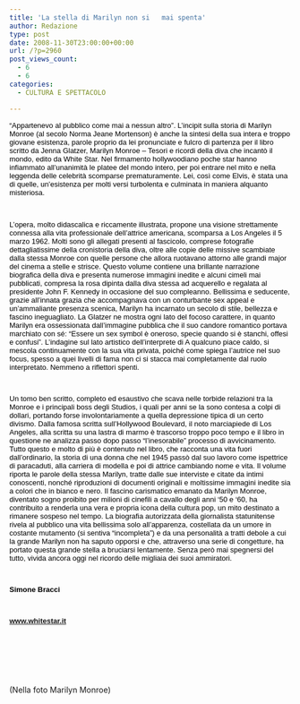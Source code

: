 ```yaml
---
title: 'La stella di Marilyn non si   mai spenta'
author: Redazione
type: post
date: 2008-11-30T23:00:00+00:00
url: /?p=2960
post_views_count:
  - 6
  - 6
categories:
  - CULTURA E SPETTACOLO

---
```

<p style="text&#45;align: left; ">
  <span style="font&#45;size: small; "><span style="font&#45;family: Arial; "><font color="#000000">&ldquo;Appartenevo al pubblico come mai a nessun altro&rdquo;. L&rsquo;incipit sulla storia di Marilyn Monroe (al secolo Norma Jeane Mortenson) &egrave; anche la sintesi della sua intera e troppo giovane esistenza, parole proprio da lei pronunciate e fulcro di partenza per il libro scritto da Jenna Glatzer, <font color="#000000">Marilyn Monroe &ndash; Tesori e ricordi della diva che incant&ograve; il mondo, edito da White Star. Nel firmamento hollywoodiano poche star hanno infiammato all&rsquo;unanimit&agrave; le platee del mondo intero, per poi entrare nel mito e nella leggenda delle celebrit&agrave; scomparse prematuramente. Lei, cos&igrave; come Elvis, &egrave; stata una di quelle, un&rsquo;esistenza per molti versi turbolenta e culminata in maniera alquanto misteriosa.</font></font></span></span><font color="#000000"><font face="Tahoma, sans&#45;serif"><font color="#000000"> </font></font></font>
</p>

<font face="Tahoma, sans&#45;serif"><font size="2"> </font></font>

<font face="Tahoma, sans&#45;serif"><font size="2"></p> 

<p style="margin&#45;bottom: 0cm; text&#45;align: left; ">
  &nbsp;
</p>

<p style="margin&#45;bottom: 0cm; text&#45;align: left; ">
  <font face="Tahoma, sans&#45;serif"><font size="2"><font color="#000000">L&rsquo;opera, molto didascalica e riccamente illustrata, propone una visione strettamente connessa alla vita professionale dell&rsquo;attrice americana, scomparsa a Los Angeles il 5 marzo 1962. Molti sono gli allegati presenti al fascicolo, comprese fotografie dettagliatissime della cronistoria della diva, oltre alle copie delle missive scambiate dalla stessa Monroe con quelle persone che allora ruotavano attorno alle grandi major del cinema a stelle e strisce. Questo volume contiene una brillante narrazione biografica della diva e presenta numerose immagini inedite e alcuni cimeli mai pubblicati, compresa la rosa dipinta dalla diva stessa ad acquerello e regalata al presidente John F. Kennedy in occasione del suo compleanno. Bellissima e seducente, grazie all&rsquo;innata grazia che accompagnava con un conturbante sex appeal e un&rsquo;ammaliante presenza scenica, Marilyn ha incarnato un secolo di stile, bellezza e fascino ineguagliato. La Glatzer ne mostra ogni lato del focoso carattere, in quanto Marilyn era ossessionata dall&rsquo;immagine pubblica che il suo candore romantico portava marchiato con s&eacute;: &ldquo;Essere un sex symbol &egrave; oneroso, specie quando si &egrave; stanchi, offesi e confusi&rdquo;. L&rsquo;indagine sul lato artistico dell&rsquo;interprete di </font><font color="#000000">A qualcuno piace caldo</font><font color="#000000">, si mescola continuamente con la sua vita privata, poich&eacute; come spiega l&rsquo;autrice nel suo focus, spesso a quei livelli di fama non ci si stacca mai completamente dal ruolo interpretato. Nemmeno a riflettori spenti. </font></font></font>
</p>

<p style="margin&#45;bottom: 0cm; text&#45;align: left; ">
  &nbsp;
</p>

<p style="margin&#45;bottom: 0cm; text&#45;align: left; ">
  <font face="Tahoma, sans&#45;serif"><font size="2"><font color="#000000">Un tomo ben scritto, completo ed esaustivo che scava nelle torbide relazioni tra la Monroe e i principali boss degli Studios, i quali per anni se la sono contesa a colpi di dollari, portando forse involontariamente a quella depressione tipica di un certo divismo. Dalla famosa scritta sull&rsquo;Hollywood Boulevard, il noto marciapiede di Los Angeles, alla scritta su una lastra di marmo &egrave; trascorso troppo poco tempo e il libro in questione ne analizza passo dopo passo &ldquo;l&rsquo;inesorabile&rdquo; processo di avvicinamento. Tutto questo e molto di pi&ugrave; &egrave; contenuto nel libro, che racconta una vita fuori dall&rsquo;ordinario, la storia di una donna che nel 1945 pass&ograve; dal suo lavoro come ispettrice di paracaduti, alla carriera di modella e poi di attrice cambiando nome e vita. Il volume riporta le parole della stessa Marilyn, tratte dalle sue interviste e citate da intimi conoscenti, nonch&eacute; riproduzioni di documenti originali e moltissime immagini inedite sia a colori che in bianco e nero. Il fascino carismatico emanato da Marilyn Monroe, diventato sogno proibito per milioni di cinefili a cavallo degli anni &lsquo;50 e &lsquo;60, ha contribuito a renderla una vera e propria icona della cultura pop, un mito destinato a rimanere sospeso nel tempo. La biografia autorizzata della giornalista statunitense rivela al pubblico una vita bellissima solo all&rsquo;apparenza, costellata da un umore in costante mutamento (si sentiva &ldquo;incompleta&rdquo;) e da una personalit&agrave; a tratti debole a cui la grande Marilyn non ha saputo opporsi e che, attraverso una serie di congetture, ha portato questa grande stella a bruciarsi lentamente. Senza per&ograve; mai spegnersi del tutto, vivida ancora oggi nel ricordo delle migliaia dei suoi ammiratori.</font></font></font>
</p>

<p style="margin&#45;bottom: 0cm; text&#45;align: left; ">
  &nbsp;
</p>

<p style="margin&#45;bottom: 0cm; text&#45;align: left; ">
  <font face="Tahoma, sans&#45;serif"><font size="2"><font color="#000000"><strong>Simone Bracci</strong></font></font></font>
</p>

<p style="margin&#45;bottom: 0cm; text&#45;align: left; ">
  &nbsp;
</p>

<p style="margin&#45;bottom: 0cm; text&#45;align: left; ">
  <font face="Tahoma, sans&#45;serif"><font size="2"><font color="#000000"><a href="https://www.whitestar.it/"><strong>www.whitestar.it</strong></a></font></font></font>
</p>

<p>
  </font><strong><font size="2"> </font></strong></font>
</p>

<p>
  &nbsp;
</p>

<p>
  &nbsp;
</p>

<p>
  &nbsp;
</p>

<p>
  (Nella foto Marilyn Monroe)
</p>

<p>
  &nbsp;
</p>